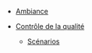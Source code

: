 * [Ambiance](/Ambiance)

* [Contrôle de la qualité](/Controle-qualite)
  * [Scénarios](/Scenario)


